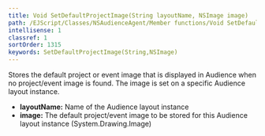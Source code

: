 ```yaml
---
title: Void SetDefaultProjectImage(String layoutName, NSImage image)
path: /EJScript/Classes/NSAudienceAgent/Member functions/Void SetDefaultProjectImage(String p_0, NSImage p_1)
intellisense: 1
classref: 1
sortOrder: 1315
keywords: SetDefaultProjectImage(String,NSImage)
---
```



Stores the default project or event image that is displayed in Audience when no project/event image is found. The image is set on a specific Audience layout instance.



* **layoutName:** Name of the Audience layout instance
* **image:** The default project/event image to be stored for this Audience layout instance (System.Drawing.Image)


